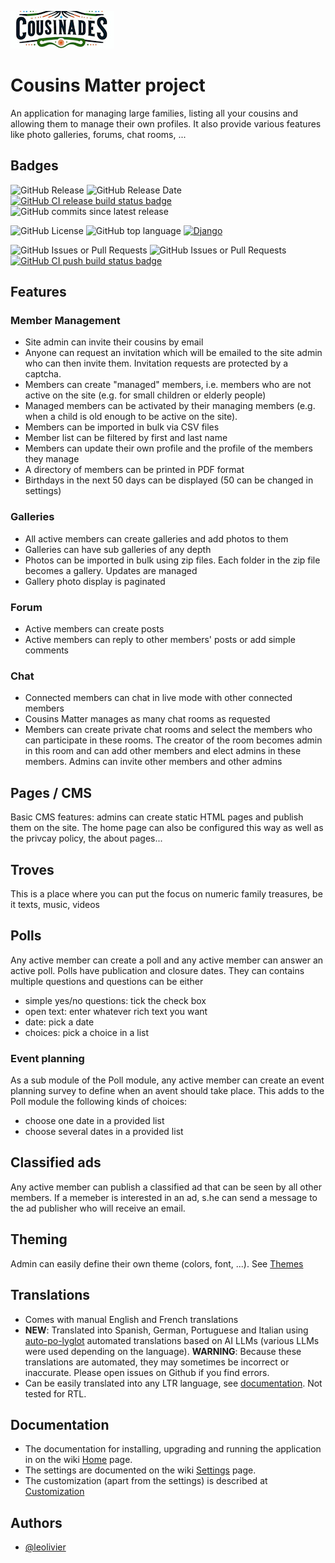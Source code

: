 
![Cousins Matter!](https://raw.githubusercontent.com/leolivier/cousins-matter/main/cm_main/static/cm_main/images/cousinades.jpg)


# Cousins Matter project

An application for managing large families, listing all your cousins and allowing them to manage their own profiles. It also provide various features like photo galleries, forums, chat rooms, ...

## Badges

![GitHub Release](https://img.shields.io/github/v/release/leolivier/cousins-matter) ![GitHub Release Date](https://img.shields.io/github/release-date/leolivier/cousins-matter) [![GitHub CI release build status badge](https://github.com/leolivier/cousins-matter/actions/workflows/publish-image-on-release.yml/badge.svg)](https://github.com/leolivier/cousins-matter/actions?query=workflow%Release+build) ![GitHub commits since latest release](https://img.shields.io/github/commits-since/leolivier/cousins-matter/latest)

 ![GitHub License](https://img.shields.io/github/license/leolivier/cousins-matter) ![GitHub top language](https://img.shields.io/github/languages/top/leolivier/cousins-matter) [![Django](https://img.shields.io/badge/Django-5.0.2-green)](https://www.djangoproject.com/) 

![GitHub Issues or Pull Requests](https://img.shields.io/github/issues-closed-raw/leolivier/cousins-matter) ![GitHub Issues or Pull Requests](https://img.shields.io/github/issues-raw/leolivier/cousins-matter) [![GitHub CI push build status badge](https://github.com/leolivier/cousins-matter/actions/workflows/publish-image-on-push.yml/badge.svg?branch=main)](https://github.com/leolivier/cousins-matter/actions?query=workflow%3APush+build) 
## Features

### Member Management
* Site admin can invite their cousins by email
* Anyone can request an invitation which will be emailed to the site admin who can then invite them. Invitation requests are protected by a captcha.
* Members can create "managed" members, i.e. members who are not active on the site (e.g. for small children or elderly people)
* Managed members can be activated by their managing members (e.g. when a child is old enough to be active on the site).
* Members can be imported in bulk via CSV files
* Member list can be filtered by first and last name
* Members can update their own profile and the profile of the members they manage
* A directory of members can be printed in PDF format
* Birthdays in the next 50 days can be displayed (50 can be changed in settings)

### Galleries
* All active members can create galleries and add photos to them
* Galleries can have sub galleries of any depth
* Photos can be imported in bulk using zip files. Each folder in the zip file becomes a gallery. Updates are managed
* Gallery photo display is paginated

### Forum
* Active members can create posts
* Active members can reply to other members' posts or add simple comments

### Chat
* Connected members can chat in live mode with other connected members
* Cousins Matter manages as many chat rooms as requested
* Members can create private chat rooms and select the members who can participate in these rooms. 
  The creator of the room becomes admin in this room and can add other members and elect admins in these members.
  Admins can invite other members and other admins

## Pages / CMS
Basic CMS features: admins can create static HTML pages and publish them on the site. 
The home page can also be configured this way as well as the privcay policy, the about pages... 

## Troves
This is a place where you can put the focus on numeric family treasures, be it texts, music, videos

## Polls
Any active member can create a poll and any active member can answer an active poll.
Polls have publication and closure dates. They can contains multiple questions and questions can be either
* simple yes/no questions: tick the check box
* open text: enter whatever rich text you want
* date: pick a date
* choices: pick a choice in a list

### Event planning
As a sub module of the Poll module, any active member can create an event planning survey to define when an avent should take place. This adds to the Poll module the following kinds of choices:
* choose one date in a provided list
* choose several dates in a provided list

## Classified ads
Any active member can publish a classified ad that can be seen by all other members. If a memeber is interested in an ad, s.he can send a message to the ad publisher who will receive an email.

## Theming
Admin can easily define their own theme (colors, font, ...). See [Themes](https://github.com/leolivier/cousins-matter/wiki/customization#themes)

## Translations
* Comes with manual English and French translations
* **NEW**: Translated into Spanish, German, Portuguese and Italian using [auto-po-lyglot](https://github.com/leolivier/auto-po-lyglot/) automated translations based on AI LLMs (various LLMs were used depending on the language).
  **WARNING**: Because these translations are automated, they may sometimes be incorrect or inaccurate. Please open issues on Github if you find errors.
* Can be easily translated into any LTR language, see [documentation](https://github.com/leolivier/cousins-matter/wiki#translate-to-a-new-language). Not tested for RTL.

## Documentation

* The documentation for installing, upgrading and running the application in on the wiki [Home](https://github.com/leolivier/cousins-matter/wiki) page.
* The settings are documented on the wiki [Settings](https://github.com/leolivier/cousins-matter/wiki/settings) page.
* The customization (apart from the settings) is described at [Customization](https://github.com/leolivier/cousins-matter/wiki/customization)

## Authors

- [@leolivier](https://www.github.com/leolivier)

